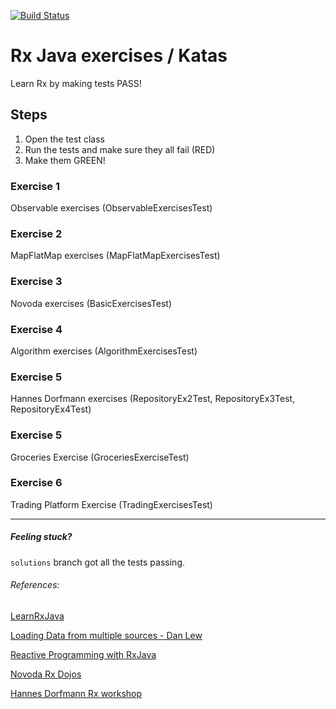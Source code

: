 [![Build Status](https://travis-ci.org/ExpensiveBelly/RxKata.svg?branch=solutions)](https://travis-ci.org/ExpensiveBelly/RxKata)

# Rx Java exercises / Katas

Learn Rx by making tests PASS!

## Steps
1. Open the test class
2. Run the tests and make sure they all fail (RED)
3. Make them GREEN!

### Exercise 1
Observable exercises (ObservableExercisesTest)

### Exercise 2
MapFlatMap exercises (MapFlatMapExercisesTest)

### Exercise 3
Novoda exercises (BasicExercisesTest)

### Exercise 4
Algorithm exercises (AlgorithmExercisesTest)

### Exercise 5
Hannes Dorfmann exercises (RepositoryEx2Test, RepositoryEx3Test, RepositoryEx4Test)

### Exercise 5
Groceries Exercise (GroceriesExerciseTest)

### Exercise 6
Trading Platform Exercise (TradingExercisesTest)

---
##### Feeling stuck?

`solutions` branch got all the tests passing.

###### References:
[LearnRxJava](https://github.com/jhusain/learnrxjava)

[Loading Data from multiple sources - Dan Lew](http://blog.danlew.net/2015/06/22/loading-data-from-multiple-sources-with-rxjava/)

[Reactive Programming with RxJava](http://shop.oreilly.com/product/0636920042228.do)

[Novoda Rx Dojos](https://github.com/novoda/dojos/tree/master/workshops/RxJava)

[Hannes Dorfmann Rx workshop](https://github.com/sockeqwe/rxworkshop)
